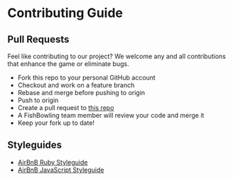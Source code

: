 # Contributing Guide

## Pull Requests

Feel like contributing to our project? We welcome any and all contributions that enhance the game or eliminate bugs.

* Fork this repo to your personal GitHub account
* Checkout and work on a feature branch
* Rebase and merge before pushing to origin
* Push to origin
* Create a pull request to [this repo](https://github.com/sea-otters-2017/fluorine-psklrmrfi)
* A FishBowling team member will review your code and merge it
* Keep your fork up to date!

## Styleguides
* [AirBnB Ruby Styleguide](https://github.com/airbnb/ruby)
* [AirBnB JavaScript Styleguide](https://github.com/airbnb/javascript)
